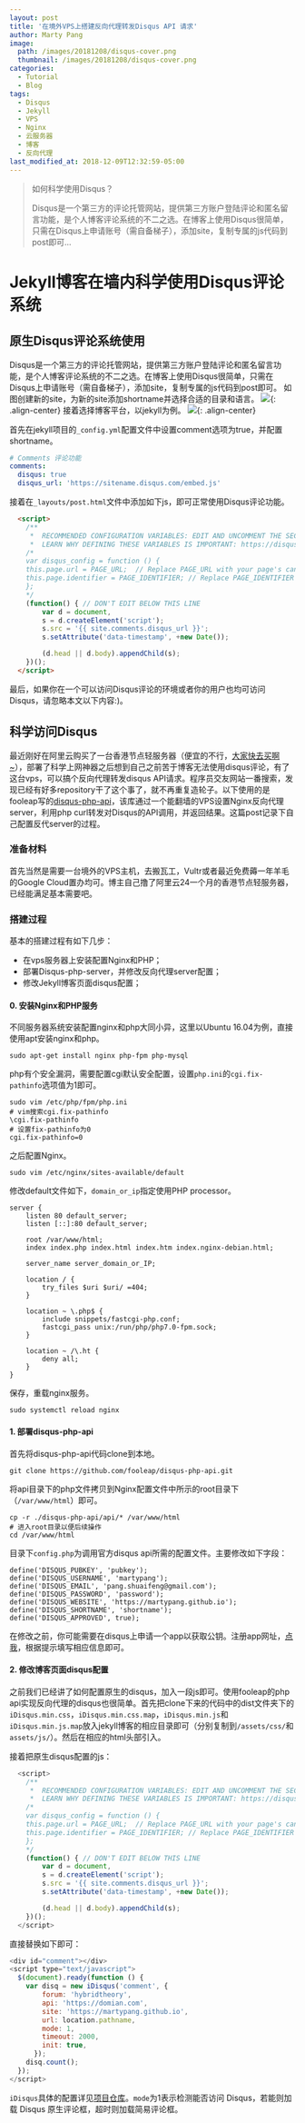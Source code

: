 ```yaml
---
layout: post
title: '在境外VPS上搭建反向代理转发Disqus API 请求'
author: Marty Pang
image: 
  path: /images/20181208/disqus-cover.png
  thumbnail: /images/20181208/disqus-cover.png
categories: 
  - Tutorial
  - Blog
tags: 
  - Disqus
  - Jekyll
  - VPS
  - Nginx
  - 云服务器
  - 博客
  - 反向代理
last_modified_at: 2018-12-09T12:32:59-05:00
---
```


> 如何科学使用Disqus？
>
> Disqus是一个第三方的评论托管网站，提供第三方账户登陆评论和匿名留言功能，是个人博客评论系统的不二之选。在博客上使用Disqus很简单，只需在Disqus上申请账号（需自备梯子），添加site，复制专属的js代码到post即可...

# Jekyll博客在墙内科学使用Disqus评论系统

## 原生Disqus评论系统使用
Disqus是一个第三方的评论托管网站，提供第三方账户登陆评论和匿名留言功能，是个人博客评论系统的不二之选。在博客上使用Disqus很简单，只需在Disqus上申请账号（需自备梯子），添加site，复制专属的js代码到post即可。
如图创建新的site，为新的site添加shortname并选择合适的目录和语言。
![](/images/20181208/disqus-create-site.png){:  .align-center}
接着选择博客平台，以jekyll为例。
![](/images/20181208/disqus-jekyll.png){:  .align-center}

首先在jekyll项目的`_config.yml`配置文件中设置comment选项为true，并配置shortname。
```yaml
# Comments 评论功能
comments:
  disqus: true
  disqus_url: 'https://sitename.disqus.com/embed.js'
```

接着在`_layouts/post.html`文件中添加如下js，即可正常使用Disqus评论功能。
```html
  <script>
    /**
     *  RECOMMENDED CONFIGURATION VARIABLES: EDIT AND UNCOMMENT THE SECTION BELOW TO INSERT DYNAMIC VALUES FROM YOUR PLATFORM OR CMS.
     *  LEARN WHY DEFINING THESE VARIABLES IS IMPORTANT: https://disqus.com/admin/universalcode/#configuration-variables*/
    /*
    var disqus_config = function () {
    this.page.url = PAGE_URL;  // Replace PAGE_URL with your page's canonical URL variable
    this.page.identifier = PAGE_IDENTIFIER; // Replace PAGE_IDENTIFIER with your page's unique identifier variable
    };
    */
    (function() { // DON'T EDIT BELOW THIS LINE
        var d = document,
        s = d.createElement('script');
        s.src = '{{ site.comments.disqus_url }}';
        s.setAttribute('data-timestamp', +new Date());

        (d.head || d.body).appendChild(s);
    })();
  </script>
```

最后，如果你在一个可以访问Disqus评论的环境或者你的用户也均可访问Disqus，请忽略本文以下内容:)。

## 科学访问Disqus
最近刚好在阿里云购买了一台香港节点轻服务器（便宜的不行，[大家快去买啊~](https://common-buy.aliyun.com/?commodityCode=swas&userCode=1cbk3kmv&regionId=cn-hongkong#/buy)），部署了科学上网神器之后想到自己之前苦于博客无法使用disqus评论，有了这台vps，可以搞个反向代理转发disqus API请求。程序员交友网站一番搜索，发现已经有好多repository干了这个事了，就不再重复造轮子。以下使用的是fooleap写的[disqus-php-api](https://github.com/fooleap/disqus-php-api)，该库通过一个能翻墙的VPS设置Nginx反向代理server，利用php curl转发对Disqus的API调用，并返回结果。这篇post记录下自己配置反代server的过程。

### 准备材料
首先当然是需要一台境外的VPS主机，去搬瓦工，Vultr或者最近免费薅一年羊毛的Google Cloud置办均可。博主自己撸了阿里云24一个月的香港节点轻服务器，已经能满足基本需要吧。

### 搭建过程
基本的搭建过程有如下几步：
- 在vps服务器上安装配置Nginx和PHP；
- 部署Disqus-php-server，并修改反向代理server配置；
- 修改Jekyll博客页面disqus配置；

#### 0. 安装Nginx和PHP服务
不同服务器系统安装配置nginx和php大同小异，这里以Ubuntu 16.04为例，直接使用apt安装nginx和php。
```shell
sudo apt-get install nginx php-fpm php-mysql
```

php有个安全漏洞，需要配置cgi默认安全配置，设置`php.ini`的`cgi.fix-pathinfo`选项值为1即可。
```shell
sudo vim /etc/php/fpm/php.ini
# vim搜索cgi.fix-pathinfo
\cgi.fix-pathinfo
# 设置fix-pathinfo为0
cgi.fix-pathinfo=0
```

之后配置Nginx。
```shell
sudo vim /etc/nginx/sites-available/default
```
修改default文件如下，`domain_or_ip`指定使用PHP processor。
```
server {
    listen 80 default_server;
    listen [::]:80 default_server;

    root /var/www/html;
    index index.php index.html index.htm index.nginx-debian.html;

    server_name server_domain_or_IP;

    location / {
        try_files $uri $uri/ =404;
    }

    location ~ \.php$ {
        include snippets/fastcgi-php.conf;
        fastcgi_pass unix:/run/php/php7.0-fpm.sock;
    }

    location ~ /\.ht {
        deny all;
    }
}
```
保存，重载nginx服务。
```shell
sudo systemctl reload nginx
```

#### 1. 部署disqus-php-api
首先将disqus-php-api代码clone到本地。
```shell
git clone https://github.com/fooleap/disqus-php-api.git
```

将api目录下的php文件拷贝到Nginx配置文件中所示的root目录下（`/var/www/html`）即可。
```shell
cp -r ./disqus-php-api/api/* /var/www/html
# 进入root目录以便后续操作
cd /var/www/html
```

目录下`config.php`为调用官方disqus api所需的配置文件。主要修改如下字段：
```
define('DISQUS_PUBKEY', 'pubkey');
define('DISQUS_USERNAME', 'martypang');
define('DISQUS_EMAIL', 'pang.shuaifeng@gmail.com');
define('DISQUS_PASSWORD', 'password');
define('DISQUS_WEBSITE', 'https://martypang.github.io');
define('DISQUS_SHORTNAME', 'shortname');
define('DISQUS_APPROVED', true);
```

在修改之前，你可能需要在disqus上申请一个app以获取公钥。注册app网址，[点我](https://disqus.com/api/applications/)，根据提示填写相应信息即可。

#### 2. 修改博客页面disqus配置
之前我们已经讲了如何配置原生的disqus，加入一段js即可。使用fooleap的php api实现反向代理的disqus也很简单。首先把clone下来的代码中的dist文件夹下的`iDisqus.min.css`，`iDisqus.min.css.map`，`iDisqus.min.js`和`iDisqus.min.js.map`放入jekyll博客的相应目录即可（分别复制到`/assets/css/`和`assets/js/`）。然后在相应的html头部引入。

接着把原生disqus配置的js：
```javascript
  <script>
    /**
     *  RECOMMENDED CONFIGURATION VARIABLES: EDIT AND UNCOMMENT THE SECTION BELOW TO INSERT DYNAMIC VALUES FROM YOUR PLATFORM OR CMS.
     *  LEARN WHY DEFINING THESE VARIABLES IS IMPORTANT: https://disqus.com/admin/universalcode/#configuration-variables*/
    /*
    var disqus_config = function () {
    this.page.url = PAGE_URL;  // Replace PAGE_URL with your page's canonical URL variable
    this.page.identifier = PAGE_IDENTIFIER; // Replace PAGE_IDENTIFIER with your page's unique identifier variable
    };
    */
    (function() { // DON'T EDIT BELOW THIS LINE
        var d = document,
        s = d.createElement('script');
        s.src = '{{ site.comments.disqus_url }}';
        s.setAttribute('data-timestamp', +new Date());

        (d.head || d.body).appendChild(s);
    })();
  </script>
```
直接替换如下即可：
```javascript
<div id="comment"></div>
<script type="text/javascript">
  $(document).ready(function () {
    var disq = new iDisqus('comment', {
        forum: 'hybridtheory',
        api: 'https://domian.com',
        site: 'https://martypang.github.io',
        url: location.pathname,
        mode: 1,
        timeout: 2000,
        init: true,
      });
    disq.count();
  });
</script>
```
`iDisqus`具体的配置详见[项目仓库](https://github.com/fooleap/disqus-php-api)。`mode`为1表示检测能否访问 Disqus，若能则加载 Disqus 原生评论框，超时则加载简易评论框。

